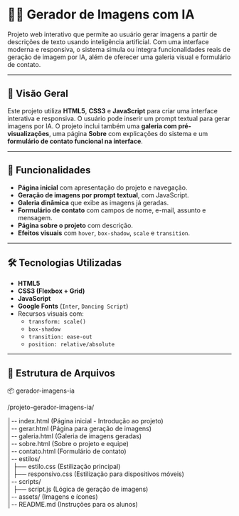 # 🧠✨ Gerador de Imagens com IA

Projeto web interativo que permite ao usuário gerar imagens a partir de descrições de texto usando inteligência artificial. Com uma interface moderna e responsiva, o sistema simula ou integra funcionalidades reais de geração de imagem por IA, além de oferecer uma galeria visual e formulário de contato.

---

## 🚀 Visão Geral

Este projeto utiliza **HTML5**, **CSS3** e **JavaScript** para criar uma interface interativa e responsiva. O usuário pode inserir um prompt textual para gerar imagens por IA. O projeto inclui também uma **galeria com pré-visualizações**, uma página **Sobre** com explicações do sistema e um **formulário de contato funcional na interface**.

---

## 📌 Funcionalidades

- **Página inicial** com apresentação do projeto e navegação.
- **Geração de imagens por prompt textual**, com JavaScript.
- **Galeria dinâmica** que exibe as imagens já geradas.
- **Formulário de contato** com campos de nome, e-mail, assunto e mensagem.
- **Página sobre o projeto** com descrição.
- **Efeitos visuais** com `hover`, `box-shadow`, `scale` e `transition`.

---

## 🛠️ Tecnologias Utilizadas

- **HTML5**
- **CSS3 (Flexbox + Grid)**
- **JavaScript**
- **Google Fonts** (`Inter`, `Dancing Script`)
- Recursos visuais com:
  - `transform: scale()`
  - `box-shadow`
  - `transition: ease-out`
  - `position: relative/absolute`

---

## 📁 Estrutura de Arquivos
📦 gerador-imagens-ia

/projeto-gerador-imagens-ia/

│-- index.html        (Página inicial - Introdução ao projeto)  
│-- gerar.html        (Página para geração de imagens)  
│-- galeria.html      (Galeria de imagens geradas)  
│-- sobre.html        (Sobre o projeto e equipe)  
│-- contato.html      (Formulário de contato)  
│-- estilos/  
│   ├── estilo.css    (Estilização principal)  
│   ├── responsivo.css (Estilização para dispositivos móveis)  
│-- scripts/  
│   ├── script.js     (Lógica de geração de imagens)  
│-- assets/           (Imagens e ícones)  
│-- README.md         (Instruções para os alunos)
